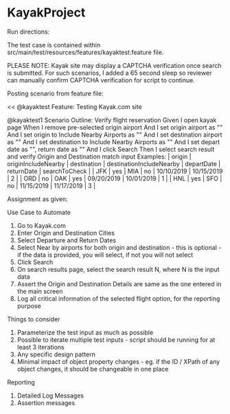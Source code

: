 # KayakProject

Run directions:

The test case is contained within src/main/test/resources/features/kayaktest.feature file.

PLEASE NOTE: Kayak site may display a CAPTCHA verification once search is submitted. For such scenarios, I added a 65 second sleep so reviewer can manually confirm CAPTCHA verification for script to continue.

Posting scenario from feature file:

<<
@kayaktest
Feature: Testing Kayak.com site

  @kayaktest1
  Scenario Outline: Verify flight reservation
    Given I open kayak page
    When I remove pre-selected origin airport
    And I set origin airport as "<origin>"
    And I set origin to Include Nearby Airports as "<originIncludeNearby>"
    And I set destination airport as "<destination>"
    And I set destination to Include Nearby Airports as "<destinationIncludeNearby>"
    And I set depart date as "<departDate>", return date as "<returnDate>"
    And I click Search
    Then I select search result <searchToCheck> and verify Origin and Destination match input
    Examples:
      | origin | originIncludeNearby | destination | destinationIncludeNearby | departDate | returnDate | searchToCheck |
      | JFK    | yes                 | MIA         | no                       | 10/10/2019 | 10/15/2019 | 2             |
      | ORD    | no                  | OAK         | yes                      | 09/20/2019 | 10/01/2019 | 1             |
      | HNL    | yes                 | SFO         | no                       | 11/15/2019 | 11/17/2019 | 3             |
>>

Assignment as given:

Use Case to Automate

1.	  Go to Kayak.com
2.    Enter Origin and Destination Cities
3.    Select Departure and Return Dates
4.    Select Near by airports for both origin and destination - this is optional - if the data is provided, you will select, if not you will not select
5.    Click Search
6.    On search results page, select the search result N, where N is the input data
7.    Assert the Origin and Destination Details are same as the one entered in the main screen
8.    Log all critical information of the selected flight option, for the reporting purpose

Things to consider
1.    Parameterize the test input as much as possible
2.    Possible to iterate multiple test inputs - script should be running for at least 3 iterations
3.    Any specific design pattern
4.    Minimal impact of object property changes - eg. if the ID / XPath of any object changes, it should be changeable in one place

Reporting
1.    Detailed Log Messages
2.    Assertion messages
 

